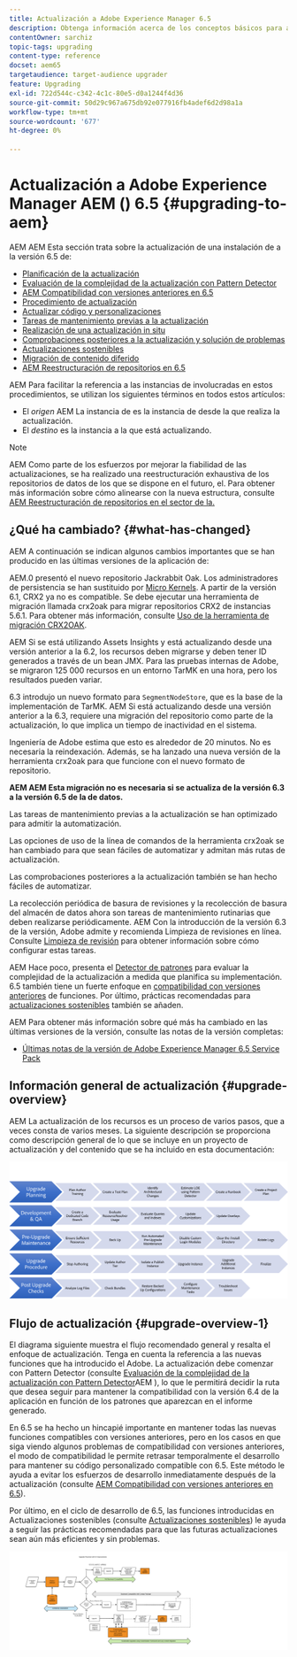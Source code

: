 ```yaml
---
title: Actualización a Adobe Experience Manager 6.5
description: Obtenga información acerca de los conceptos básicos para actualizar una instalación de Adobe Experience Manager AEM AEM () anterior a la versión 6.5 de la versión de.
contentOwner: sarchiz
topic-tags: upgrading
content-type: reference
docset: aem65
targetaudience: target-audience upgrader
feature: Upgrading
exl-id: 722d544c-c342-4c1c-80e5-d0a1244f4d36
source-git-commit: 50d29c967a675db92e077916fb4adef6d2d98a1a
workflow-type: tm+mt
source-wordcount: '677'
ht-degree: 0%

---
```


# Actualización a Adobe Experience Manager AEM () 6.5 {#upgrading-to-aem}

AEM AEM Esta sección trata sobre la actualización de una instalación de a la versión 6.5 de:

* [Planificación de la actualización](/help/sites-deploying/upgrade-planning.md)
* [Evaluación de la complejidad de la actualización con Pattern Detector](/help/sites-deploying/pattern-detector.md)
* [AEM Compatibilidad con versiones anteriores en 6.5](/help/sites-deploying/backward-compatibility.md)
  <!--* [Using Offline Reindexing To Reduce Downtime During an Upgrade](/help/sites-deploying/upgrade-offline-reindexing.md)-->
* [Procedimiento de actualización](/help/sites-deploying/upgrade-procedure.md)
* [Actualizar código y personalizaciones](/help/sites-deploying/upgrading-code-and-customizations.md)
* [Tareas de mantenimiento previas a la actualización](/help/sites-deploying/pre-upgrade-maintenance-tasks.md)
* [Realización de una actualización in situ](/help/sites-deploying/in-place-upgrade.md)
* [Comprobaciones posteriores a la actualización y solución de problemas](/help/sites-deploying/post-upgrade-checks-and-troubleshooting.md)
* [Actualizaciones sostenibles](/help/sites-deploying/sustainable-upgrades.md)
* [Migración de contenido diferido](/help/sites-deploying/lazy-content-migration.md)
* [AEM Reestructuración de repositorios en 6.5](/help/sites-deploying/repository-restructuring.md)

AEM Para facilitar la referencia a las instancias de involucradas en estos procedimientos, se utilizan los siguientes términos en todos estos artículos:

* El *origen* AEM La instancia de es la instancia de desde la que realiza la actualización.
* El *destino* es la instancia a la que está actualizando.

>[!NOTE]
>
>AEM Como parte de los esfuerzos por mejorar la fiabilidad de las actualizaciones, se ha realizado una reestructuración exhaustiva de los repositorios de datos de los que se dispone en el futuro, el. Para obtener más información sobre cómo alinearse con la nueva estructura, consulte [AEM Reestructuración de repositorios en el sector de la.](/help/sites-deploying/repository-restructuring.md)

## ¿Qué ha cambiado? {#what-has-changed}

AEM A continuación se indican algunos cambios importantes que se han producido en las últimas versiones de la aplicación de:

AEM.0 presentó el nuevo repositorio Jackrabbit Oak. Los administradores de persistencia se han sustituido por [Micro Kernels](/help/sites-deploying/platform.md#contentbody_title_4). A partir de la versión 6.1, CRX2 ya no es compatible. Se debe ejecutar una herramienta de migración llamada crx2oak para migrar repositorios CRX2 de instancias 5.6.1. Para obtener más información, consulte [Uso de la herramienta de migración CRX2OAK](/help/sites-deploying/using-crx2oak.md).

AEM Si se está utilizando Assets Insights y está actualizando desde una versión anterior a la 6.2, los recursos deben migrarse y deben tener ID generados a través de un bean JMX. Para las pruebas internas de Adobe, se migraron 125 000 recursos en un entorno TarMK en una hora, pero los resultados pueden variar.

6.3 introdujo un nuevo formato para `SegmentNodeStore`, que es la base de la implementación de TarMK. AEM Si está actualizando desde una versión anterior a la 6.3, requiere una migración del repositorio como parte de la actualización, lo que implica un tiempo de inactividad en el sistema.

Ingeniería de Adobe estima que esto es alrededor de 20 minutos. No es necesaria la reindexación. Además, se ha lanzado una nueva versión de la herramienta crx2oak para que funcione con el nuevo formato de repositorio.

**AEM AEM Esta migración no es necesaria si se actualiza de la versión 6.3 a la versión 6.5 de la de datos.**

Las tareas de mantenimiento previas a la actualización se han optimizado para admitir la automatización.

Las opciones de uso de la línea de comandos de la herramienta crx2oak se han cambiado para que sean fáciles de automatizar y admitan más rutas de actualización.

Las comprobaciones posteriores a la actualización también se han hecho fáciles de automatizar.

La recolección periódica de basura de revisiones y la recolección de basura del almacén de datos ahora son tareas de mantenimiento rutinarias que deben realizarse periódicamente. AEM Con la introducción de la versión 6.3 de la versión, Adobe admite y recomienda Limpieza de revisiones en línea. Consulte [Limpieza de revisión](/help/sites-deploying/revision-cleanup.md) para obtener información sobre cómo configurar estas tareas.

AEM Hace poco, presenta el [Detector de patrones](/help/sites-deploying/pattern-detector.md) para evaluar la complejidad de la actualización a medida que planifica su implementación. 6.5 también tiene un fuerte enfoque en [compatibilidad con versiones anteriores](/help/sites-deploying/backward-compatibility.md) de funciones. Por último, prácticas recomendadas para [actualizaciones sostenibles](/help/sites-deploying/sustainable-upgrades.md) también se añaden.

AEM Para obtener más información sobre qué más ha cambiado en las últimas versiones de la versión, consulte las notas de la versión completas:

* [Últimas notas de la versión de Adobe Experience Manager 6.5 Service Pack](/help/release-notes/release-notes.md)

## Información general de actualización {#upgrade-overview}

AEM La actualización de los recursos es un proceso de varios pasos, que a veces consta de varios meses. La siguiente descripción se proporciona como descripción general de lo que se incluye en un proyecto de actualización y del contenido que se ha incluido en esta documentación:

![screen_shot_2018-03-30at80708am](assets/screen_shot_2018-03-30at80708am.png)

## Flujo de actualización {#upgrade-overview-1}

El diagrama siguiente muestra el flujo recomendado general y resalta el enfoque de actualización. Tenga en cuenta la referencia a las nuevas funciones que ha introducido el Adobe. La actualización debe comenzar con Pattern Detector (consulte [Evaluación de la complejidad de la actualización con Pattern Detector](/help/sites-deploying/pattern-detector.md)AEM ), lo que le permitirá decidir la ruta que desea seguir para mantener la compatibilidad con la versión 6.4 de la aplicación en función de los patrones que aparezcan en el informe generado.

En 6.5 se ha hecho un hincapié importante en mantener todas las nuevas funciones compatibles con versiones anteriores, pero en los casos en que siga viendo algunos problemas de compatibilidad con versiones anteriores, el modo de compatibilidad le permite retrasar temporalmente el desarrollo para mantener su código personalizado compatible con 6.5. Este método le ayuda a evitar los esfuerzos de desarrollo inmediatamente después de la actualización (consulte [AEM Compatibilidad con versiones anteriores en 6.5](/help/sites-deploying/backward-compatibility.md)).

Por último, en el ciclo de desarrollo de 6.5, las funciones introducidas en Actualizaciones sostenibles (consulte [Actualizaciones sostenibles](/help/sites-deploying/sustainable-upgrades.md)) le ayuda a seguir las prácticas recomendadas para que las futuras actualizaciones sean aún más eficientes y sin problemas.

![6_4_upgrade_overviewflowchart-newpage3](assets/6_4_upgrade_overviewflowchart-newpage3.png)
